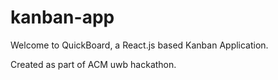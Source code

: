 # kanban-app

Welcome to QuickBoard, a React.js based Kanban Application.

Created as part of ACM uwb hackathon.
